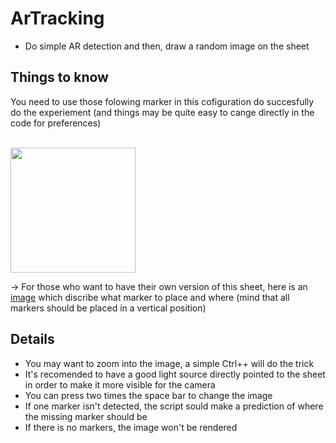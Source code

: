 # ArTracking

* Do simple AR detection and then, draw a random image on the sheet


Things to know
---

You need to use those folowing marker in this cofiguration do succesfully do the experiement (and things may be quite easy to cange directly in the code for preferences)

<br>
<img src="https://user-images.githubusercontent.com/70480609/172253196-bd336eba-4cb7-4c96-a5d4-06bc27892bc1.jpg" width="200">


→ For those who want to have their own version of this sheet, here is an [image](https://user-images.githubusercontent.com/70480609/172253691-aaa69155-f99d-49a8-9405-287ce3e91968.png) which discribe what marker to place and where (mind that all markers should be placed in a vertical position)


Details
---

- You may want to zoom into the image, a simple Ctrl++ will do the trick
- It's recomended to have a good light source directly pointed to the sheet in order to make it more visible for the camera
- You can press two times the space bar to change the image
- If one marker isn't detected, the script sould make a prediction of where the missing marker should be
- If there is no markers, the image won't be rendered
